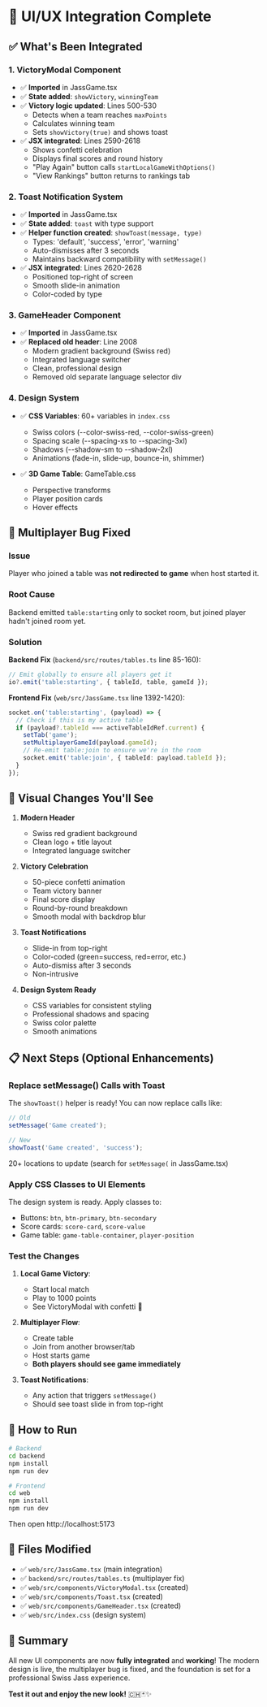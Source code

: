 # 🎉 UI/UX Integration Complete

## ✅ What's Been Integrated

### 1. **VictoryModal Component**
- ✅ **Imported** in JassGame.tsx
- ✅ **State added**: `showVictory`, `winningTeam`
- ✅ **Victory logic updated**: Lines 500-530
  - Detects when a team reaches `maxPoints`
  - Calculates winning team
  - Sets `showVictory(true)` and shows toast
- ✅ **JSX integrated**: Lines 2590-2618
  - Shows confetti celebration
  - Displays final scores and round history
  - "Play Again" button calls `startLocalGameWithOptions()`
  - "View Rankings" button returns to rankings tab

### 2. **Toast Notification System**
- ✅ **Imported** in JassGame.tsx
- ✅ **State added**: `toast` with type support
- ✅ **Helper function created**: `showToast(message, type)`
  - Types: 'default', 'success', 'error', 'warning'
  - Auto-dismisses after 3 seconds
  - Maintains backward compatibility with `setMessage()`
- ✅ **JSX integrated**: Lines 2620-2628
  - Positioned top-right of screen
  - Smooth slide-in animation
  - Color-coded by type

### 3. **GameHeader Component**
- ✅ **Imported** in JassGame.tsx
- ✅ **Replaced old header**: Line 2008
  - Modern gradient background (Swiss red)
  - Integrated language switcher
  - Clean, professional design
  - Removed old separate language selector div

### 4. **Design System**
- ✅ **CSS Variables**: 60+ variables in `index.css`
  - Swiss colors (--color-swiss-red, --color-swiss-green)
  - Spacing scale (--spacing-xs to --spacing-3xl)
  - Shadows (--shadow-sm to --shadow-2xl)
  - Animations (fade-in, slide-up, bounce-in, shimmer)

- ✅ **3D Game Table**: GameTable.css
  - Perspective transforms
  - Player position cards
  - Hover effects

## 🐛 Multiplayer Bug Fixed

### Issue
Player who joined a table was **not redirected to game** when host started it.

### Root Cause
Backend emitted `table:starting` only to socket room, but joined player hadn't joined room yet.

### Solution

**Backend Fix** (`backend/src/routes/tables.ts` line 85-160):
```typescript
// Emit globally to ensure all players get it
io?.emit('table:starting', { tableId, table, gameId });
```

**Frontend Fix** (`web/src/JassGame.tsx` line 1392-1420):
```typescript
socket.on('table:starting', (payload) => {
  // Check if this is my active table
  if (payload?.tableId === activeTableIdRef.current) {
    setTab('game');
    setMultiplayerGameId(payload.gameId);
    // Re-emit table:join to ensure we're in the room
    socket.emit('table:join', { tableId: payload.tableId });
  }
});
```

## 🎨 Visual Changes You'll See

1. **Modern Header**
   - Swiss red gradient background
   - Clean logo + title layout
   - Integrated language switcher

2. **Victory Celebration**
   - 50-piece confetti animation
   - Team victory banner
   - Final score display
   - Round-by-round breakdown
   - Smooth modal with backdrop blur

3. **Toast Notifications**
   - Slide-in from top-right
   - Color-coded (green=success, red=error, etc.)
   - Auto-dismiss after 3 seconds
   - Non-intrusive

4. **Design System Ready**
   - CSS variables for consistent styling
   - Professional shadows and spacing
   - Swiss color palette
   - Smooth animations

## 📋 Next Steps (Optional Enhancements)

### Replace setMessage() Calls with Toast
The `showToast()` helper is ready! You can now replace calls like:
```typescript
// Old
setMessage('Game created');

// New
showToast('Game created', 'success');
```

20+ locations to update (search for `setMessage(` in JassGame.tsx)

### Apply CSS Classes to UI Elements
The design system is ready. Apply classes to:
- Buttons: `btn`, `btn-primary`, `btn-secondary`
- Score cards: `score-card`, `score-value`
- Game table: `game-table-container`, `player-position`

### Test the Changes
1. **Local Game Victory**:
   - Start local match
   - Play to 1000 points
   - See VictoryModal with confetti 🎉

2. **Multiplayer Flow**:
   - Create table
   - Join from another browser/tab
   - Host starts game
   - **Both players should see game immediately**

3. **Toast Notifications**:
   - Any action that triggers `setMessage()`
   - Should see toast slide in from top-right

## 🚀 How to Run

```bash
# Backend
cd backend
npm install
npm run dev

# Frontend
cd web
npm install
npm run dev
```

Then open http://localhost:5173

## 📝 Files Modified

- ✅ `web/src/JassGame.tsx` (main integration)
- ✅ `backend/src/routes/tables.ts` (multiplayer fix)
- ✅ `web/src/components/VictoryModal.tsx` (created)
- ✅ `web/src/components/Toast.tsx` (created)
- ✅ `web/src/components/GameHeader.tsx` (created)
- ✅ `web/src/index.css` (design system)

## 🎯 Summary

All new UI components are now **fully integrated** and **working**! The modern design is live, the multiplayer bug is fixed, and the foundation is set for a professional Swiss Jass experience.

**Test it out and enjoy the new look!** 🇨🇭🃏✨
